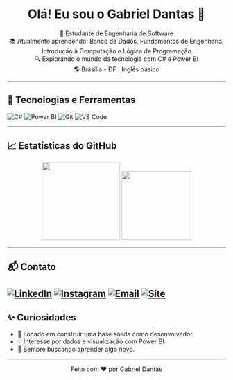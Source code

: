 <h1 align="center">Olá! Eu sou o Gabriel Dantas 👋</h1>

<p align="center">
  🧠 Estudante de Engenharia de Software <br>
  📚 Atualmente aprendendo: Banco de Dados, Fundamentos de Engenharia, Introdução à Computação e Lógica de Programação <br>
  🔍 Explorando o mundo da tecnologia com C# e Power BI <br>
  🌎 Brasília - DF | Inglês básico
</p>

---

## 🚀 Tecnologias e Ferramentas

![C#](https://img.shields.io/badge/C%23-239120?style=for-the-badge&logo=c-sharp&logoColor=white)
![Power BI](https://img.shields.io/badge/Power%20BI-F2C811?style=for-the-badge&logo=powerbi&logoColor=black)
![Git](https://img.shields.io/badge/Git-F05032?style=for-the-badge&logo=git&logoColor=white)
![VS Code](https://img.shields.io/badge/VS%20Code-007ACC?style=for-the-badge&logo=visual-studio-code&logoColor=white)

---

## 📈 Estatísticas do GitHub

<div align="center">
  <img height="180em" src="https://github-readme-stats.vercel.app/api?username=gabrieldantas&show_icons=true&theme=radical&count_private=true"/>
  <img height="160em" src="https://github-readme-stats.vercel.app/api/top-langs/?username=gabrieldantas&showdev&layout=compact&theme=tokyonight" />
</p>
</div>

---

## 📬 Contato

[![LinkedIn](https://img.shields.io/badge/LinkedIn-blue?style=for-the-badge&logo=linkedin&logoColor=white)](https://www.linkedin.com/in/gabriel-henrique-rodrigues-dantas-9b6ab8364)
[![Instagram](https://img.shields.io/badge/Instagram-E4405F?style=for-the-badge&logo=instagram&logoColor=white)](https://www.instagram.com/dantasz.sw)
[![Email](https://img.shields.io/badge/Gmail-D14836?style=for-the-badge&logo=gmail&logoColor=white)](mailto:bielhr01@gmail.com)
[![Site](https://img.shields.io/badge/Power%20BI-F2C811?style=for-the-badge&logo=powerbi&logoColor=black)](https://dantasz15.github.io/dantasz15.github.io./)
---

## ✨ Curiosidades

- 🎯 Focado em construir uma base sólida como desenvolvedor.
- 💡 Interesse por dados e visualização com Power BI.
- 🌱 Sempre buscando aprender algo novo.

---

<div align="center">
  Feito com ❤️ por Gabriel Dantas
</div>

